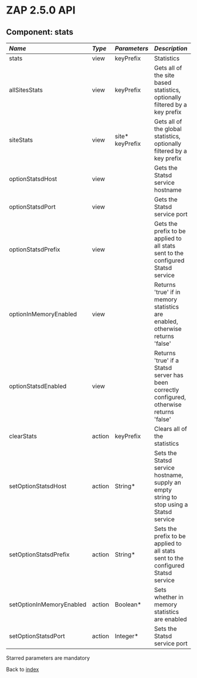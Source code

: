 # ZAP 2.5.0 API
## Component: stats
| _Name_ | _Type_ | _Parameters_ | _Description_ |
|:-------|:-------|:-------------|:--------------|
| stats| view | keyPrefix  | Statistics |
| allSitesStats| view | keyPrefix  | Gets all of the site based statistics, optionally filtered by a key prefix |
| siteStats| view | site* keyPrefix  | Gets all of the global statistics, optionally filtered by a key prefix |
| optionStatsdHost| view |  | Gets the Statsd service hostname |
| optionStatsdPort| view |  | Gets the Statsd service port |
| optionStatsdPrefix| view |  | Gets the prefix to be applied to all stats sent to the configured Statsd service |
| optionInMemoryEnabled| view |  | Returns 'true' if in memory statistics are enabled, otherwise returns 'false' |
| optionStatsdEnabled| view |  | Returns 'true' if a Statsd server has been correctly configured, otherwise returns 'false' |
| clearStats| action | keyPrefix  | Clears all of the statistics |
| setOptionStatsdHost| action | String*  | Sets the Statsd service hostname, supply an empty string to stop using a Statsd service |
| setOptionStatsdPrefix| action | String*  | Sets the prefix to be applied to all stats sent to the configured Statsd service |
| setOptionInMemoryEnabled| action | Boolean*  | Sets whether in memory statistics are enabled |
| setOptionStatsdPort| action | Integer*  | Sets the Statsd service port |

Starred parameters are mandatory

Back to [index](ApiGen_Index)

